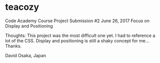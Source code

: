 # teacozy
Code Academy Course
Project Submission #2 June 26, 2017
Focus on Display and Positioning

Thoughts:
This project was the most difficult one yet. I had to reference a lot of the CSS.
Display and positioning is still a shaky concept for me...
Thanks.

David
Osaka, Japan
